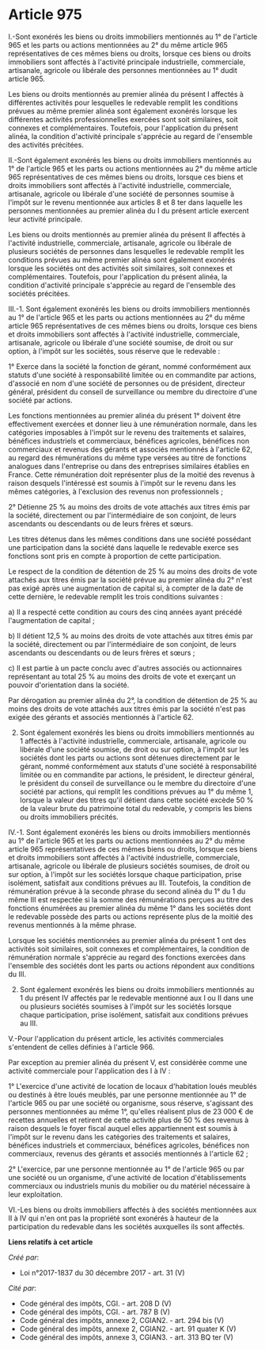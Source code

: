# Article 975

I.-Sont exonérés les biens ou droits immobiliers mentionnés au 1° de l'article 965 et les parts ou actions mentionnées au 2°
du même article 965 représentatives de ces mêmes biens ou droits, lorsque ces biens ou droits immobiliers sont affectés à
l'activité principale industrielle, commerciale, artisanale, agricole ou libérale des personnes mentionnées au 1° dudit
article 965.

Les biens ou droits mentionnés au premier alinéa du présent I affectés à différentes activités pour lesquelles le redevable
remplit les conditions prévues au même premier alinéa sont également exonérés lorsque les différentes activités
professionnelles exercées sont soit similaires, soit connexes et complémentaires. Toutefois, pour l'application du présent
alinéa, la condition d'activité principale s'apprécie au regard de l'ensemble des activités précitées.

II.-Sont également exonérés les biens ou droits immobiliers mentionnés au 1° de l'article 965 et les parts ou actions
mentionnées au 2° du même article 965 représentatives de ces mêmes biens ou droits, lorsque ces biens et droits immobiliers
sont affectés à l'activité industrielle, commerciale, artisanale, agricole ou libérale d'une société de personnes soumise à
l'impôt sur le revenu mentionnée aux articles 8 et 8 ter dans laquelle les personnes mentionnées au premier alinéa du I du
présent article exercent leur activité principale.

Les biens ou droits mentionnés au premier alinéa du présent II affectés à l'activité industrielle, commerciale, artisanale,
agricole ou libérale de plusieurs sociétés de personnes dans lesquelles le redevable remplit les conditions prévues au même
premier alinéa sont également exonérés lorsque les sociétés ont des activités soit similaires, soit connexes et
complémentaires. Toutefois, pour l'application du présent alinéa, la condition d'activité principale s'apprécie au regard de
l'ensemble des sociétés précitées.

III.-1. Sont également exonérés les biens ou droits immobiliers mentionnés au 1° de l'article 965 et les parts ou actions
mentionnées au 2° du même article 965 représentatives de ces mêmes biens ou droits, lorsque ces biens et droits immobiliers
sont affectés à l'activité industrielle, commerciale, artisanale, agricole ou libérale d'une société soumise, de droit ou sur
option, à l'impôt sur les sociétés, sous réserve que le redevable :

1° Exerce dans la société la fonction de gérant, nommé conformément aux statuts d'une société à responsabilité limitée ou en
commandite par actions, d'associé en nom d'une société de personnes ou de président, directeur général, président du conseil
de surveillance ou membre du directoire d'une société par actions.

Les fonctions mentionnées au premier alinéa du présent 1° doivent être effectivement exercées et donner lieu à une
rémunération normale, dans les catégories imposables à l'impôt sur le revenu des traitements et salaires, bénéfices
industriels et commerciaux, bénéfices agricoles, bénéfices non commerciaux et revenus des gérants et associés mentionnés à
l'article 62, au regard des rémunérations du même type versées au titre de fonctions analogues dans l'entreprise ou dans des
entreprises similaires établies en France. Cette rémunération doit représenter plus de la moitié des revenus à raison
desquels l'intéressé est soumis à l'impôt sur le revenu dans les mêmes catégories, à l'exclusion des revenus non
professionnels ;

2° Détienne 25 % au moins des droits de vote attachés aux titres émis par la société, directement ou par l'intermédiaire de
son conjoint, de leurs ascendants ou descendants ou de leurs frères et sœurs.

Les titres détenus dans les mêmes conditions dans une société possédant une participation dans la société dans laquelle le
redevable exerce ses fonctions sont pris en compte à proportion de cette participation.

Le respect de la condition de détention de 25 % au moins des droits de vote attachés aux titres émis par la société prévue au
premier alinéa du 2° n'est pas exigé après une augmentation de capital si, à compter de la date de cette dernière, le
redevable remplit les trois conditions suivantes :

a) Il a respecté cette condition au cours des cinq années ayant précédé l'augmentation de capital ;

b) Il détient 12,5 % au moins des droits de vote attachés aux titres émis par la société, directement ou par l'intermédiaire
de son conjoint, de leurs ascendants ou descendants ou de leurs frères et sœurs ;

c) Il est partie à un pacte conclu avec d'autres associés ou actionnaires représentant au total 25 % au moins des droits de
vote et exerçant un pouvoir d'orientation dans la société.

Par dérogation au premier alinéa du 2°, la condition de détention de 25 % au moins des droits de vote attachés aux titres
émis par la société n'est pas exigée des gérants et associés mentionnés à l'article 62.

2. Sont également exonérés les biens ou droits immobiliers mentionnés au 1 affectés à l'activité industrielle, commerciale,
artisanale, agricole ou libérale d'une société soumise, de droit ou sur option, à l'impôt sur les sociétés dont les parts ou
actions sont détenues directement par le gérant, nommé conformément aux statuts d'une société à responsabilité limitée ou en
commandite par actions, le président, le directeur général, le président du conseil de surveillance ou le membre du
directoire d'une société par actions, qui remplit les conditions prévues au 1° du même 1, lorsque la valeur des titres qu'il
détient dans cette société excède 50 % de la valeur brute du patrimoine total du redevable, y compris les biens ou droits
immobiliers précités.

IV.-1. Sont également exonérés les biens ou droits immobiliers mentionnés au 1° de l'article 965 et les parts ou actions
mentionnées au 2° du même article 965 représentatives de ces mêmes biens ou droits, lorsque ces biens et droits immobiliers
sont affectés à l'activité industrielle, commerciale, artisanale, agricole ou libérale de plusieurs sociétés soumises, de
droit ou sur option, à l'impôt sur les sociétés lorsque chaque participation, prise isolément, satisfait aux conditions
prévues au III. Toutefois, la condition de rémunération prévue à la seconde phrase du second alinéa du 1° du 1 du même III
est respectée si la somme des rémunérations perçues au titre des fonctions énumérées au premier alinéa du même 1° dans les
sociétés dont le redevable possède des parts ou actions représente plus de la moitié des revenus mentionnés à la même phrase.

Lorsque les sociétés mentionnées au premier alinéa du présent 1 ont des activités soit similaires, soit connexes et
complémentaires, la condition de rémunération normale s'apprécie au regard des fonctions exercées dans l'ensemble des
sociétés dont les parts ou actions répondent aux conditions du III.

2. Sont également exonérés les biens ou droits immobiliers mentionnés au 1 du présent IV affectés par le redevable mentionné
aux I ou II dans une ou plusieurs sociétés soumises à l'impôt sur les sociétés lorsque chaque participation, prise isolément,
satisfait aux conditions prévues au III.

V.-Pour l'application du présent article, les activités commerciales s'entendent de celles définies à l'article 966.

Par exception au premier alinéa du présent V, est considérée comme une activité commerciale pour l'application des I à IV :

1° L'exercice d'une activité de location de locaux d'habitation loués meublés ou destinés à être loués meublés, par une
personne mentionnée au 1° de l'article 965 ou par une société ou organisme, sous réserve, s'agissant des personnes
mentionnées au même 1°, qu'elles réalisent plus de 23 000 € de recettes annuelles et retirent de cette activité plus de 50 %
des revenus à raison desquels le foyer fiscal auquel elles appartiennent est soumis à l'impôt sur le revenu dans les
catégories des traitements et salaires, bénéfices industriels et commerciaux, bénéfices agricoles, bénéfices non commerciaux,
revenus des gérants et associés mentionnés à l'article 62 ;

2° L'exercice, par une personne mentionnée au 1° de l'article 965 ou par une société ou un organisme, d'une activité de
location d'établissements commerciaux ou industriels munis du mobilier ou du matériel nécessaire à leur exploitation.

VI.-Les biens ou droits immobiliers affectés à des sociétés mentionnées aux II à IV qui n'en ont pas la propriété sont
exonérés à hauteur de la participation du redevable dans les sociétés auxquelles ils sont affectés.

**Liens relatifs à cet article**

_Créé par_:

  - Loi n°2017-1837 du 30 décembre 2017 - art. 31 (V)

_Cité par_:

  - Code général des impôts, CGI. - art. 208 D (V)
  - Code général des impôts, CGI. - art. 787 B (V)
  - Code général des impôts, annexe 2, CGIAN2. - art. 294 bis (V)
  - Code général des impôts, annexe 2, CGIAN2. - art. 91 quater K (V)
  - Code général des impôts, annexe 3, CGIAN3. - art. 313 BQ ter (V)
